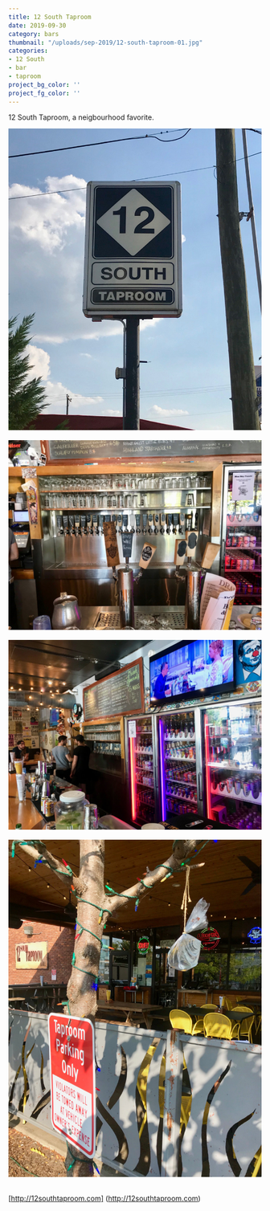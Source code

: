 ```yaml
---
title: 12 South Taproom
date: 2019-09-30
category: bars
thumbnail: "/uploads/sep-2019/12-south-taproom-01.jpg"
categories:
- 12 South
- bar
- taproom
project_bg_color: ''
project_fg_color: ''
---
```


12 South Taproom, a neigbourhood favorite. 

![12 South Taproom](/uploads/sep-2019/12-south-taproom-01.jpg)<br><br>
![12 South Taproom](/uploads/sep-2019/12-south-taproom-02.jpg)<br><br>
![12 South Taproom](/uploads/sep-2019/12-south-taproom-03.jpg)<br><br>
![12 South Taproom](/uploads/sep-2019/12-south-taproom-04.jpg)<br><br>

[http://12southtaproom.com] (http://12southtaproom.com)  



